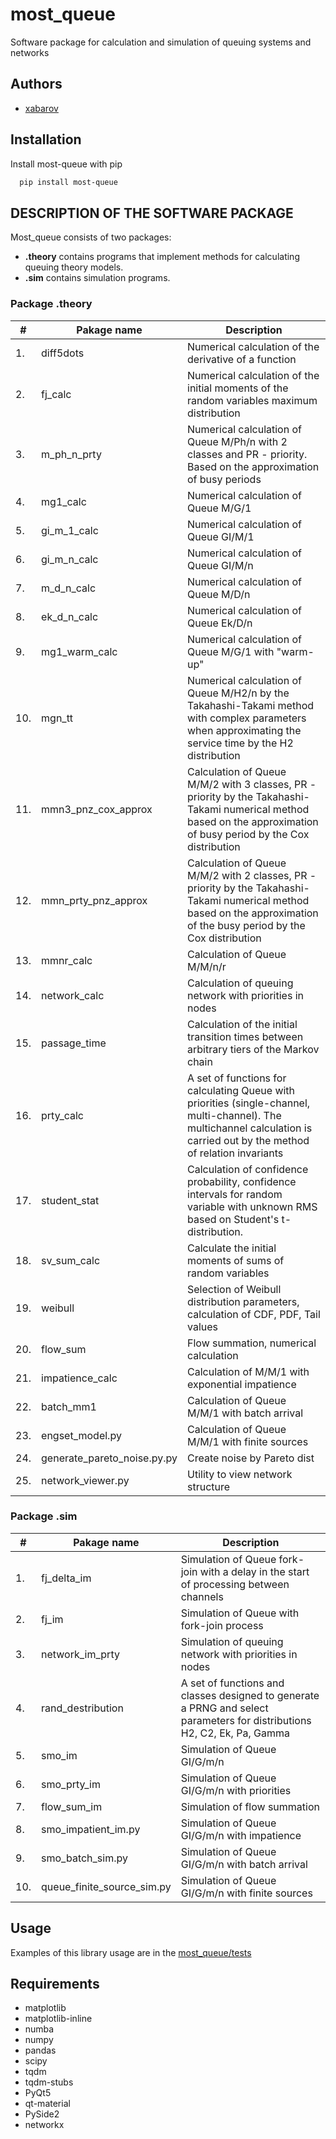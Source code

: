 # most_queue
Software package for calculation and simulation of queuing systems and networks

## Authors
- [xabarov](https://github.com/xabarov)

## Installation
Install most-queue with pip
```bash
  pip install most-queue
```

## DESCRIPTION OF THE SOFTWARE PACKAGE
Most_queue consists of two packages:
 - **.theory** contains programs that implement methods for calculating queuing theory models. 
 - **.sim** contains simulation programs. 

### Package .theory
| #  | Pakage name | Description |
| ------------- | ------------- |------------- |
| 1. | diff5dots  | Numerical calculation of the derivative of a function |
| 2.  | fj_calc | Numerical calculation of the initial moments of the random variables maximum distribution  | 
| 3.  | m_ph_n_prty | Numerical calculation of Queue M/Ph/n with 2 classes and PR - priority. Based on the approximation of busy periods |
| 4.  | mg1_calc | Numerical calculation of Queue M/G/1 |
| 5.  | gi_m_1_calc | Numerical calculation of Queue GI/M/1 |
| 6.  | gi_m_n_calc | Numerical calculation of Queue GI/M/n |
| 7.  | m_d_n_calc | Numerical calculation of Queue M/D/n |
| 8.  | ek_d_n_calc | Numerical calculation of Queue Ek/D/n |
| 9.  | mg1_warm_calc | Numerical calculation of Queue M/G/1 with "warm-up"  |
| 10.  | mgn_tt | Numerical calculation of Queue M/H2/n by the Takahashi-Takami method with complex parameters when approximating the service time by the H2 distribution |
| 11.  | mmn3_pnz_cox_approx | Calculation of Queue M/M/2 with 3 classes, PR - priority by the Takahashi-Takami numerical method based on the approximation of busy period by the Cox distribution |
| 12.  | mmn_prty_pnz_approx | Calculation of Queue M/M/2 with 2 classes, PR - priority by the Takahashi-Takami numerical method based on the approximation of the busy period by the Cox distribution |
| 13.  | mmnr_calc | Calculation of Queue M/M/n/r |
| 14.  | network_calc | Calculation of queuing network with priorities in nodes |
| 15.  | passage_time | Calculation of the initial transition times between arbitrary tiers of the Markov chain |
| 16.  | prty_calc | A set of functions for calculating Queue with priorities (single-channel, multi-channel). The multichannel calculation is carried out by the method of relation invariants|
| 17.  | student_stat | Calculation of confidence probability, confidence intervals for random variable with unknown RMS based on Student's t-distribution. |
| 18.  | sv_sum_calc | Calculate the initial moments of sums of random variables |
| 19.  | weibull | Selection of Weibull distribution parameters, calculation of CDF, PDF, Tail values |
| 20.  | flow_sum | Flow summation, numerical calculation |
| 21.  | impatience_calc | Calculation of M/M/1 with exponential impatience |
| 22.  | batch_mm1 | Calculation of Queue M/M/1 with batch arrival |
| 23.  | engset_model.py | Calculation of Queue M/M/1 with finite sources |
| 24.  | generate_pareto_noise.py.py | Create noise by Pareto dist |
| 25.  | network_viewer.py | Utility to view network structure |
### Package .sim
| #  | Pakage name | Description |
| ------------- | ------------- |------------- |
| 1.  | fj_delta_im | Simulation of Queue fork-join with a delay in the start of processing between channels | 
| 2.  | fj_im | Simulation of Queue with fork-join process | 
| 3.  | network_im_prty | Simulation of queuing network with priorities in nodes | 
| 4.  | rand_destribution | A set of functions and classes designed to generate a PRNG and select parameters for distributions H2, C2, Ek, Pa, Gamma | 
| 5.  | smo_im | Simulation of Queue GI/G/m/n  | 
| 6.  | smo_prty_im | Simulation of Queue GI/G/m/n  with priorities  | 
| 7.  | flow_sum_im  | Simulation of flow summation | 
| 8.  | smo_impatient_im.py | Simulation of Queue GI/G/m/n with impatience | 
| 9.  | smo_batch_sim.py | Simulation of Queue GI/G/m/n with batch arrival | 
| 10.  | queue_finite_source_sim.py | Simulation of Queue GI/G/m/n with finite sources | 

## Usage
Examples of this library usage are in the [most_queue/tests](https://github.com/xabarov/mps/tree/main/most_queue/tests)

## Requirements
* matplotlib
* matplotlib-inline
* numba
* numpy
* pandas
* scipy
* tqdm
* tqdm-stubs
* PyQt5
* qt-material
* PySide2
* networkx





